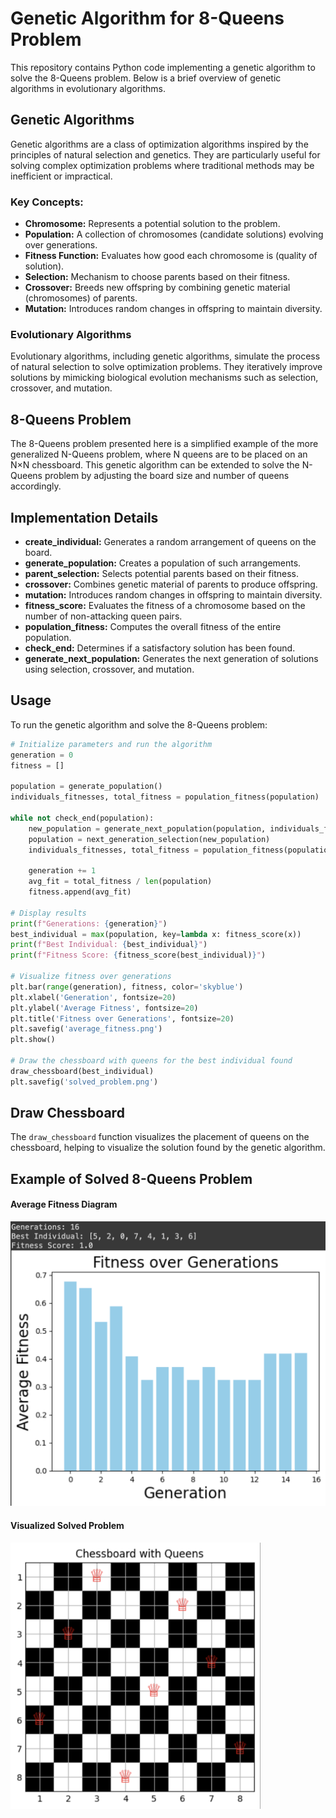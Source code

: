 # Genetic Algorithm for 8-Queens Problem

This repository contains Python code implementing a genetic algorithm to solve the 8-Queens problem. Below is a brief overview of genetic algorithms in evolutionary algorithms.

## Genetic Algorithms

Genetic algorithms are a class of optimization algorithms inspired by the principles of natural selection and genetics. They are particularly useful for solving complex optimization problems where traditional methods may be inefficient or impractical.

### Key Concepts:
- **Chromosome:** Represents a potential solution to the problem.
- **Population:** A collection of chromosomes (candidate solutions) evolving over generations.
- **Fitness Function:** Evaluates how good each chromosome is (quality of solution).
- **Selection:** Mechanism to choose parents based on their fitness.
- **Crossover:** Breeds new offspring by combining genetic material (chromosomes) of parents.
- **Mutation:** Introduces random changes in offspring to maintain diversity.

### Evolutionary Algorithms
Evolutionary algorithms, including genetic algorithms, simulate the process of natural selection to solve optimization problems. They iteratively improve solutions by mimicking biological evolution mechanisms such as selection, crossover, and mutation.

## 8-Queens Problem

The 8-Queens problem presented here is a simplified example of the more generalized N-Queens problem, where N queens are to be placed on an N×N chessboard. This genetic algorithm can be extended to solve the N-Queens problem by adjusting the board size and number of queens accordingly.

## Implementation Details

- **create_individual:** Generates a random arrangement of queens on the board.
- **generate_population:** Creates a population of such arrangements.
- **parent_selection:** Selects potential parents based on their fitness.
- **crossover:** Combines genetic material of parents to produce offspring.
- **mutation:** Introduces random changes in offspring to maintain diversity.
- **fitness_score:** Evaluates the fitness of a chromosome based on the number of non-attacking queen pairs.
- **population_fitness:** Computes the overall fitness of the entire population.
- **check_end:** Determines if a satisfactory solution has been found.
- **generate_next_population:** Generates the next generation of solutions using selection, crossover, and mutation.

## Usage

To run the genetic algorithm and solve the 8-Queens problem:

```python
# Initialize parameters and run the algorithm
generation = 0
fitness = []

population = generate_population()
individuals_fitnesses, total_fitness = population_fitness(population)

while not check_end(population):
    new_population = generate_next_population(population, individuals_fitnesses) # crossover and mutation
    population = next_generation_selection(new_population)
    individuals_fitnesses, total_fitness = population_fitness(population)

    generation += 1
    avg_fit = total_fitness / len(population)
    fitness.append(avg_fit)

# Display results
print(f"Generations: {generation}")
best_individual = max(population, key=lambda x: fitness_score(x))
print(f"Best Individual: {best_individual}")
print(f"Fitness Score: {fitness_score(best_individual)}")

# Visualize fitness over generations
plt.bar(range(generation), fitness, color='skyblue')
plt.xlabel('Generation', fontsize=20)
plt.ylabel('Average Fitness', fontsize=20)
plt.title('Fitness over Generations', fontsize=20)
plt.savefig('average_fitness.png')
plt.show()

# Draw the chessboard with queens for the best individual found
draw_chessboard(best_individual)
plt.savefig('solved_problem.png')
```

## Draw Chessboard

The `draw_chessboard` function visualizes the placement of queens on the chessboard, helping to visualize the solution found by the genetic algorithm.

## Example of Solved 8-Queens Problem

#### Average Fitness Diagram

<img src="average_fitness.png" width="600">

#### Visualized Solved Problem

<img src="solved_problem.png" width="400">


